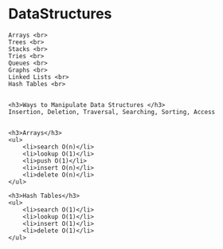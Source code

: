 # DataStructures

    Arrays <br>
    Trees <br>
    Stacks <br>
    Tries <br>
    Queues <br>
    Graphs <br>
    Linked Lists <br>
    Hash Tables <br>


    <h3>Ways to Manipulate Data Structures </h3>
    Insertion, Deletion, Traversal, Searching, Sorting, Access


    <h3>Arrays</h3>
    <ul>
        <li>search O(n)</li>
        <li>lookup O(1)</li>
        <li>push O(1)</li>
        <li>insert O(n)</li>
        <li>delete O(n)</li>
    </ul>

    <h3>Hash Tables</h3>
    <ul>
        <li>search O(1)</li>
        <li>lookup O(1)</li>
        <li>insert O(1)</li>
        <li>delete O(1)</li>
    </ul>


